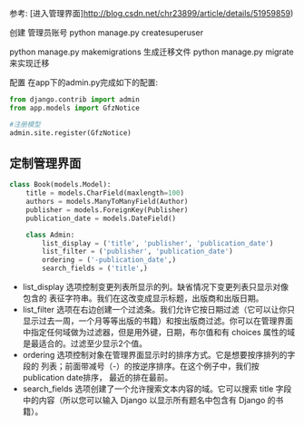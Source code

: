 
参考: [进入管理界面]http://blog.csdn.net/chr23899/article/details/51959859)

创建 管理员账号
python manage.py createsuperuser


python manage.py makemigrations 生成迁移文件
python manage.py migrate 来实现迁移

配置
在app下的admin.py完成如下的配置:
```python
from django.contrib import admin
from app.models import GfzNotice

#注册模型
admin.site.register(GfzNotice)
```

## 定制管理界面


```python
class Book(models.Model):
	title = models.CharField(maxlength=100)
	authors = models.ManyToManyField(Author)
	publisher = models.ForeignKey(Publisher)
	publication_date = models.DateField()

	class Admin:
		list_display = ('title', 'publisher', 'publication_date')
		list_filter = ('publisher', 'publication_date')
		ordering = ('-publication_date',)
		search_fields = ('title',)

```

* list_display 选项控制变更列表所显示的列。缺省情况下变更列表只显示对像包含的 表征字符串。我们在这改变成显示标题，出版商和出版日期。
* list_filter 选项在右边创建一个过滤条。我们允许它按日期过滤（它可以让你只显示过去一周，一个月等等出版的书籍）和按出版商过滤。你可以在管理界面中指定任何域做为过滤器，但是用外键，日期，布尔值和有 choices 属性的域是最适合的。过滤至少显示2个值。
* ordering 选项控制对象在管理界面显示时的排序方式。它是想要按序排列的字段的 列表；前面带减号（-）的按逆序排序。在这个例子中，我们按publication date排序， 最近的排在最前。
* search_fields 选项创建了一个允许搜索文本内容的域。它可以搜索 title 字段中的内容（所以您可以输入 Django 以显示所有题名中包含有 Django 的书籍）。

















